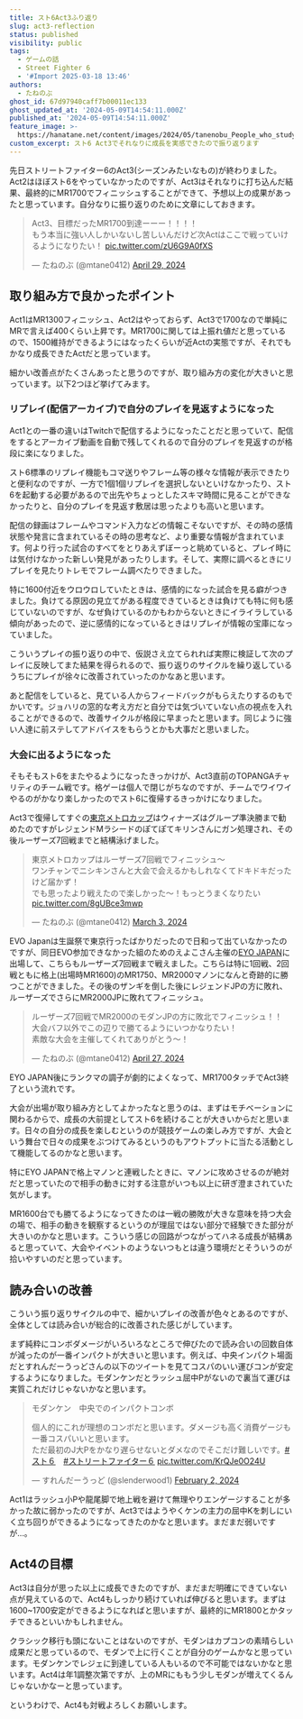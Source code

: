 ```yaml
---
title: スト6Act3ふり返り
slug: act3-reflection
status: published
visibility: public
tags:
  - ゲームの話
  - Street Fighter 6
  - '#Import 2025-03-18 13:46'
authors:
  - たねのぶ
ghost_id: 67d97940caff7b00011ec133
ghost_updated_at: '2024-05-09T14:54:11.000Z'
published_at: '2024-05-09T14:54:11.000Z'
feature_image: >-
  https://hanatane.net/content/images/2024/05/tanenobu_People_who_study_fighting_game_replays._Illustration_f_b81de988-cb87-4fd2-a940-d48bf61c14d5.png
custom_excerpt: スト6 Act3でそれなりに成長を実感できたので振り返ります
---
```

先日ストリートファイター6のAct3(シーズンみたいなもの)が終わりました。Act2はほぼスト6をやっていなかったのですが、Act3はそれなりに打ち込んだ結果、最終的にMR1700でフィニッシュすることができて、予想以上の成果があったと思っています。自分なりに振り返りのために文章にしておきます。

> Act3、目標だったMR1700到達ーーー！！！！  
> もう本当に強い人しかいないし苦しいんだけど次Actはここで戦っていけるようになりたい！ [pic.twitter.com/zU6G9A0fXS](https://t.co/zU6G9A0fXS)
> 
> — たねのぶ (@mtane0412) [April 29, 2024](https://twitter.com/mtane0412/status/1784899183083655406?ref_src=twsrc%5Etfw)

## 取り組み方で良かったポイント

Act1はMR1300フィニッシュ、Act2はやっておらず、Act3で1700なので単純にMRで言えば400くらい上昇です。MR1700に関しては上振れ値だと思っているので、1500維持ができるようにはなったくらいが近Actの実態ですが、それでもかなり成長できたActだと思っています。

細かい改善点がたくさんあったと思うのですが、取り組み方の変化が大きいと思っています。以下2つほど挙げてみます。

### リプレイ(配信アーカイブ)で自分のプレイを見返すようになった

Act1との一番の違いはTwitchで配信するようになったことだと思っていて、配信をするとアーカイブ動画を自動で残してくれるので自分のプレイを見返すのが格段に楽になりました。

スト6標準のリプレイ機能もコマ送りやフレーム等の様々な情報が表示できたりと便利なのですが、一方で1個1個リプレイを選択しないといけなかったり、スト6を起動する必要があるので出先やちょっとしたスキマ時間に見ることができなかったりと、自分のプレイを見返す敷居は思ったよりも高いと思います。

配信の録画はフレームやコマンド入力などの情報こそないですが、その時の感情状態や発言に含まれているその時の思考など、より重要な情報が含まれています。何より行った試合のすべてをとりあえずぼーっと眺めていると、プレイ時には気付けなかった新しい発見があったりします。そして、実際に調べるときにリプレイを見たりトレモでフレーム調べたりできました。

特に1600付近をウロウロしていたときは、感情的になった試合を見る癖がつきました。負けてる原因の見立てがある程度できているときは負けても特に何も感じていないのですが、なぜ負けているのかもわからないときにイライラしている傾向があったので、逆に感情的になっているときはリプレイが情報の宝庫になっていました。

こういうプレイの振り返りの中で、仮説さえ立てられれば実際に検証して次のプレイに反映してまた結果を得られるので、振り返りのサイクルを繰り返しているうちにプレイが徐々に改善されていったのかなあと思います。

あと配信をしていると、見ている人からフィードバックがもらえたりするのもでかいです。ジョハリの窓的な考え方だと自分では気づいていない点の視点を入れることができるので、改善サイクルが格段に早まったと思います。同じように強い人達に前ステしてアドバイスをもらうとかも大事だと思いました。

### 大会に出るようになった

そもそもスト6をまたやるようになったきっかけが、Act3直前のTOPANGAチャリティのチーム戦です。格ゲーは個人で閉じがちなのですが、チームでワイワイやるのがかなり楽しかったのでスト6に復帰するきっかけになりました。

Act3で復帰してすぐの[東京メトロカップ](https://tokyometro-cup.jp/)はウィナーズはグループ準決勝まで勧めたのですがレジェンドMラシードのぽてぽてキリンさんにガン処理され、その後ルーザーズ7回戦までと結構泳げました。

> 東京メトロカップはルーザーズ7回戦でフィニッシュ～  
> ワンチャンでニシキンさんと大会で会えるかもしれなくてドキドキだったけど届かず！  
> でも思ったより戦えたので楽しかった～！もっとうまくなりたい [pic.twitter.com/8gUBce3mwp](https://t.co/8gUBce3mwp)
> 
> — たねのぶ (@mtane0412) [March 3, 2024](https://twitter.com/mtane0412/status/1764195108511949174?ref_src=twsrc%5Etfw)

EVO Japanは生誕祭で東京行ったばかりだったので日和って出ていなかったのですが、同日EVO参加できなかった組のためのえよこさん主催の[EYO JAPAN](https://tonamel.com/competition/BPGSu)に出場して、こちらもルーザーズ7回戦まで戦えました。こちらは特に1回戦、2回戦ともに格上(出場時MR1600)のMR1750、MR2000マノンになんと奇跡的に勝つことができました。その後のザンギを倒した後にレジェンドJPの方に敗れ、ルーザーズでさらにMR2000JPに敗れてフィニッシュ。

> ルーザーズ7回戦でMR2000のモダンJPの方に敗北でフィニッシュ！！  
> 大会バフ以外でこの辺りで勝てるようにいつかなりたい！  
> 素敵な大会を主催してくれてありがとう～！
> 
> — たねのぶ (@mtane0412) [April 27, 2024](https://twitter.com/mtane0412/status/1784191613696450766?ref_src=twsrc%5Etfw)

EYO JAPAN後にランクマの調子が劇的によくなって、MR1700タッチでAct3終了という流れです。

大会が出場が取り組み方としてよかったなと思うのは、まずはモチベーションに関わるからで、成長の大前提としてスト6を続けることが大きいからだと思います。日々の自分の成長を楽しむというのが競技ゲームの楽しみ方ですが、大会という舞台で日々の成果をぶつけてみるというのもアウトプットに当たる活動として機能してるのかなと思います。

特にEYO JAPANで格上マノンと連戦したときに、マノンに攻めさせるのが絶対だと思っていたので相手の動きに対する注意がいつも以上に研ぎ澄まされていた気がします。

MR1600台でも勝てるようになってきたのは一戦の勝敗が大きな意味を持つ大会の場で、相手の動きを観察するというのが理屈ではない部分で経験できた部分が大きいのかなと思います。こういう感じの回路がつながってハネる成長が結構あると思っていて、大会やイベントのようないつもとは違う環境だとそういうのが拾いやすいのだと思っています。

## 読み合いの改善

こういう振り返りサイクルの中で、細かいプレイの改善が色々とあるのですが、全体としては読み合いが総合的に改善された感じがしています。

まず純粋にコンボダメージがいろいろなところで伸びたので読み合いの回数自体が減ったのが一番インパクトが大きいと思います。例えば、中央インパクト場面だとすれんだーうっどさんの以下のツイートを見てコスパのいい運びコンが安定するようになりました。モダンケンだとラッシュ屈中Pがないので裏当て運びは実質これだけじゃないかなと思います。

> モダンケン　中央でのインパクトコンボ  
>   
> 個人的にこれが理想のコンボだと思います。ダメージも高く消費ゲージも一番コスパいいと思います。  
> ただ最初のJ大Pをかなり遅らせないとダメなのでそこだけ難しいです。[#スト６](https://twitter.com/hashtag/%E3%82%B9%E3%83%88%EF%BC%96?src=hash&ref_src=twsrc%5Etfw)　[#ストリートファイター６](https://twitter.com/hashtag/%E3%82%B9%E3%83%88%E3%83%AA%E3%83%BC%E3%83%88%E3%83%95%E3%82%A1%E3%82%A4%E3%82%BF%E3%83%BC%EF%BC%96?src=hash&ref_src=twsrc%5Etfw) [pic.twitter.com/KrQJe0O24U](https://t.co/KrQJe0O24U)
> 
> — すれんだーうっど (@slenderwood1) [February 2, 2024](https://twitter.com/slenderwood1/status/1753426771838718079?ref_src=twsrc%5Etfw)

Act1はラッシュ小Pや龍尾脚で地上戦を避けて無理やりエンゲージすることが多かった故に弱かったのですが、Act3ではようやくケンの主力の屈中Kを刺しにいく立ち回りができるようになってきたのかなと思います。まだまだ弱いですが…。

## Act4の目標

Act3は自分が思った以上に成長できたのですが、まだまだ明確にできていない点が見えているので、Act4もしっかり続けていれば伸びると思います。まずは1600~1700安定ができるようになればと思いますが、最終的にMR1800とかタッチできるといいかもしれません。

クラシック移行も頭にないことはないのですが、モダンはカプコンの素晴らしい成果だと思っているので、モダンで上に行くことが自分のゲームかなと思っています。モダンケンでレジェに到達している人もいるので不可能ではないかなと思います。Act4は年1調整次第ですが、上のMRにももう少しモダンが増えてくるんじゃないかなーと思っています。

というわけで、Act4も対戦よろしくお願いします。
